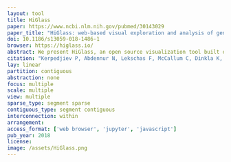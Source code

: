 ```yaml
---
layout: tool
title: HiGlass
paper: https://www.ncbi.nlm.nih.gov/pubmed/30143029
paper_title: "HiGlass: web-based visual exploration and analysis of genome interaction maps"
doi: 10.1186/s13059-018-1486-1
browser: https://higlass.io/
abstract: We present HiGlass, an open source visualization tool built on web technologies that provides a rich interface for rapid, multiplex, and multiscale navigation of 2D genomic maps alongside 1D genomic tracks, allowing users to combine various data types, synchronize multiple visualization modalities, and share fully customizable views with others. We demonstrate its utility in exploring different experimental conditions, comparing the results of analyses, and creating interactive snapshots to share with collaborators and the broader public. HiGlass is accessible online at http://higlass.io and is also available as a containerized application that can be run on any platform.
citation: "Kerpedjiev P, Abdennur N, Lekschas F, McCallum C, Dinkla K, Strobelt H, et al. HiGlass: web-based visual exploration and analysis of genome interaction maps. Genome Biol. biorxiv.org; 2018;19: 125."
lay: linear
partition: contiguous
abstraction: none
focus: multiple
scale: multiple
view: multiple
sparse_type: segment sparse
contiguous_type: segment contiguous
interconnection: within
arrangement:
access_format: ['web browser', 'jupyter', 'javascript']
pub_year: 2018
license:
image: /assets/HiGlass.png
---
```

